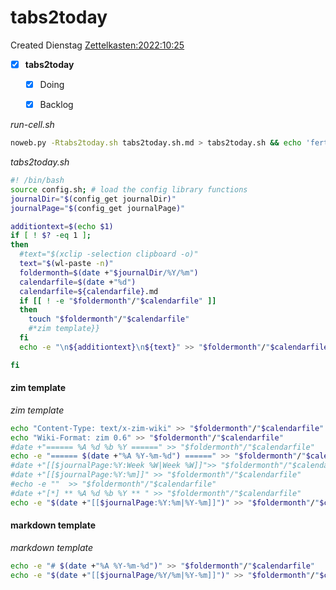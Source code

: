 # tabs2today
Created Dienstag [Zettelkasten:2022:10:25]()

- [X] **tabs2today**
	- [X] Doing
	- [X] Backlog


*run-cell.sh*
```bash
noweb.py -Rtabs2today.sh tabs2today.sh.md > tabs2today.sh && echo 'fertig'
```


*tabs2today.sh*
```bash
#! /bin/bash
source config.sh; # load the config library functions
journalDir="$(config_get journalDir)"
journalPage="$(config_get journalPage)"

additiontext=$(echo $1)
if [ ! $? -eq 1 ]; 
then
  #text="$(xclip -selection clipboard -o)"
  text="$(wl-paste -n)"
  foldermonth=$(date +"$journalDir/%Y/%m")
  calendarfile=$(date +"%d")
  calendarfile=${calendarfile}.md
  if [[ ! -e "$foldermonth"/"$calendarfile" ]] 
  then
	touch "$foldermonth"/"$calendarfile"
	#*zim template}}
  fi
  echo -e "\n${additiontext}\n${text}" >> "$foldermonth"/"$calendarfile"

fi
```


#### zim template

*zim template*
```bash
echo "Content-Type: text/x-zim-wiki" >> "$foldermonth"/"$calendarfile"
echo "Wiki-Format: zim 0.6" >> "$foldermonth"/"$calendarfile"
#date +"====== %A %d %b %Y ======" >> "$foldermonth"/"$calendarfile"
echo -e "====== $(date +"%A %Y-%m-%d") ======" >> "$foldermonth"/"$calendarfile"
#date +"[[$journalPage:%Y:Week %W|Week %W]]">> "$foldermonth"/"$calendarfile"
#date +"[[$journalPage:%Y:%m]]" >> "$foldermonth"/"$calendarfile"
#echo -e ""  >> "$foldermonth"/"$calendarfile"
#date +"[*] ** %A %d %b %Y ** " >> "$foldermonth"/"$calendarfile"
echo -e "$(date +"[[$journalPage:%Y:%m|%Y-%m]]")" >> "$foldermonth"/"$calendarfile"
```


#### markdown template

*markdown template*
```bash
echo -e "# $(date +"%A %Y-%m-%d")" >> "$foldermonth"/"$calendarfile"
echo -e "$(date +"[[$journalPage/%Y/%m|%Y-%m]]")" >> "$foldermonth"/"$calendarfile"
```